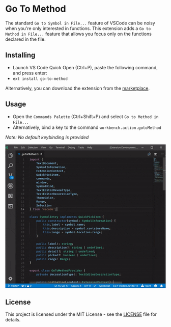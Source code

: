 # Go To Method
The standard `Go to Symbol in File...` feature of VSCode can be noisy when you're only interested in functions. This extension adds a `Go to Method in File...` feature that allows you focus only on the functions declared in the file.

## Installing
* Launch VS Code Quick Open (Ctrl+P), paste the following command, and press enter:
* `ext install go-to-method`

Alternatively, you can download the extension from the [marketplace](https://marketplace.visualstudio.com/items?itemName=trixnz.go-to-method).

## Usage
* Open the `Commands Palette` (Ctrl+Shift+P) and select `Go to Method in File...`
* Alternatively, bind a key to the command `workbench.action.gotoMethod`

*Note: No default keybinding is provided*

![Usage](images/usage.gif)

## License

This project is licensed under the MIT License - see the [LICENSE](LICENSE) file for details.